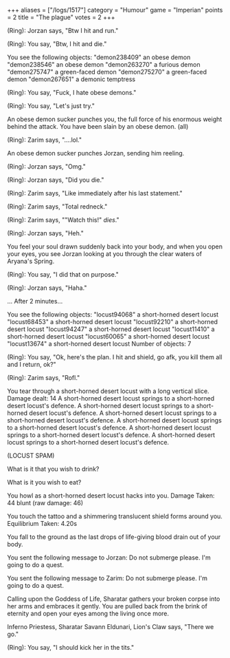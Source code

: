 +++
aliases = ["/logs/1517"]
category = "Humour"
game = "Imperian"
points = 2
title = "The plague"
votes = 2
+++

(Ring): Jorzan says, "Btw I hit and run."

(Ring): You say, "Btw, I hit and die."

You see the following objects:
"demon238409"             an obese demon
"demon238546"             an obese demon
"demon263270"             a furious demon
"demon275747"             a green-faced demon
"demon275270"             a green-faced demon
"demon267651"             a demonic temptress

(Ring): You say, "Fuck, I hate obese demons."

(Ring): You say, "Let's just try."

An obese demon sucker punches you, the full force of his enormous weight behind
the attack.
You have been slain by an obese demon. (all)

(Ring): Zarim says, "....lol."

An obese demon sucker punches Jorzan, sending him reeling.

(Ring): Jorzan says, "Omg."

(Ring): Jorzan says, "Did you die."

(Ring): Zarim says, "Like immediately after his last statement."

(Ring): Zarim says, "Total redneck."

(Ring): Zarim says, ""Watch this!" *dies*."

(Ring): Jorzan says, "Heh."

You feel your soul drawn suddenly back into your body, and when you open your 
eyes, you see Jorzan looking at you through the clear waters of Aryana's 
Spring.

(Ring): You say, "I did that on purpose."

(Ring): Jorzan says, "Haha."

... After 2 minutes...

You see the following objects:
"locust94068"             a short-horned desert locust
"locust68453"             a short-horned desert locust
"locust92210"             a short-horned desert locust
"locust94247"             a short-horned desert locust
"locust11410"             a short-horned desert locust
"locust60065"             a short-horned desert locust
"locust13674"             a short-horned desert locust
Number of objects: 7

(Ring): You say, "Ok, here's the plan. I hit and shield, go afk, you kill them 
all and I return, ok?"

(Ring): Zarim says, "Rofl."


You tear through a short-horned desert locust with a long vertical slice.
Damage dealt: 14
A short-horned desert locust springs to a short-horned desert locust's defence.
A short-horned desert locust springs to a short-horned desert locust's defence.
A short-horned desert locust springs to a short-horned desert locust's defence.
A short-horned desert locust springs to a short-horned desert locust's defence.
A short-horned desert locust springs to a short-horned desert locust's defence.
A short-horned desert locust springs to a short-horned desert locust's defence.

(LOCUST SPAM) 

What is it that you wish to drink?

What is it you wish to eat?

You howl as a short-horned desert locust hacks into you.
Damage Taken: 44 blunt (raw damage: 46)
 
You touch the tattoo and a shimmering translucent shield forms around you.
Equilibrium Taken: 4.20s

You fall to the ground as the last drops of life-giving blood drain out of your
body.

You sent the following message to Jorzan: Do not submerge please. I'm going to 
do a quest.

You sent the following message to Zarim: Do not submerge please. I'm going to 
do a quest.

Calling upon the Goddess of Life, Sharatar gathers your broken corpse into her 
arms and embraces it gently.
You are pulled back from the brink of eternity and open your eyes among the 
living once more.

Inferno Priestess, Sharatar Savann Eldunari, Lion's Claw says, "There we go."

(Ring): You say, "I should kick her in the tits."